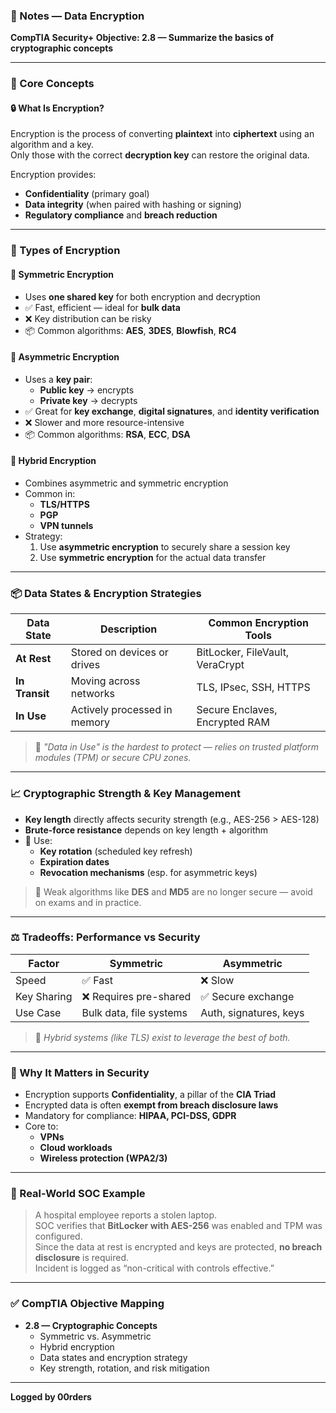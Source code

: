 ### 📘 Notes — Data Encryption  
**CompTIA Security+ Objective: 2.8 — Summarize the basics of cryptographic concepts**

---

### 🧠 Core Concepts

#### 🔒 What Is Encryption?
Encryption is the process of converting **plaintext** into **ciphertext** using an algorithm and a key.  
Only those with the correct **decryption key** can restore the original data.

Encryption provides:
- **Confidentiality** (primary goal)
- **Data integrity** (when paired with hashing or signing)
- **Regulatory compliance** and **breach reduction**

---

### 🔐 Types of Encryption

#### 🔸 Symmetric Encryption
- Uses **one shared key** for both encryption and decryption
- ✅ Fast, efficient — ideal for **bulk data**
- ❌ Key distribution can be risky
- 📦 Common algorithms: **AES**, **3DES**, **Blowfish**, **RC4**

#### 🔸 Asymmetric Encryption
- Uses a **key pair**:
  - **Public key** → encrypts
  - **Private key** → decrypts
- ✅ Great for **key exchange**, **digital signatures**, and **identity verification**
- ❌ Slower and more resource-intensive
- 📦 Common algorithms: **RSA**, **ECC**, **DSA**

#### 🔸 Hybrid Encryption
- Combines asymmetric and symmetric encryption
- Common in:
  - **TLS/HTTPS**
  - **PGP**
  - **VPN tunnels**
- Strategy:
  1. Use **asymmetric encryption** to securely share a session key
  2. Use **symmetric encryption** for the actual data transfer

---

### 📦 Data States & Encryption Strategies

| Data State      | Description                          | Common Encryption Tools         |
|------------------|--------------------------------------|----------------------------------|
| **At Rest**     | Stored on devices or drives          | BitLocker, FileVault, VeraCrypt |
| **In Transit**  | Moving across networks               | TLS, IPsec, SSH, HTTPS          |
| **In Use**      | Actively processed in memory         | Secure Enclaves, Encrypted RAM  |

> 🔐 *"Data in Use" is the hardest to protect — relies on trusted platform modules (TPM) or secure CPU zones.*

---

### 📈 Cryptographic Strength & Key Management

- **Key length** directly affects security strength (e.g., AES-256 > AES-128)
- **Brute-force resistance** depends on key length + algorithm
- 🔁 Use:
  - **Key rotation** (scheduled key refresh)
  - **Expiration dates**
  - **Revocation mechanisms** (esp. for asymmetric keys)

> 🚫 Weak algorithms like **DES** and **MD5** are no longer secure — avoid on exams and in practice.

---

### ⚖️ Tradeoffs: Performance vs Security

| Factor         | Symmetric               | Asymmetric               |
|----------------|--------------------------|---------------------------|
| Speed          | ✅ Fast                  | ❌ Slow                  |
| Key Sharing    | ❌ Requires pre-shared   | ✅ Secure exchange       |
| Use Case       | Bulk data, file systems | Auth, signatures, keys   |

> 🧠 *Hybrid systems (like TLS) exist to leverage the best of both.*

---

### 🔐 Why It Matters in Security

- Encryption supports **Confidentiality**, a pillar of the **CIA Triad**
- Encrypted data is often **exempt from breach disclosure laws**
- Mandatory for compliance: **HIPAA, PCI-DSS, GDPR**
- Core to:
  - **VPNs**
  - **Cloud workloads**
  - **Wireless protection (WPA2/3)**

---

### 💼 Real-World SOC Example

> A hospital employee reports a stolen laptop.  
> SOC verifies that **BitLocker with AES-256** was enabled and TPM was configured.  
> Since the data at rest is encrypted and keys are protected, **no breach disclosure** is required.  
> Incident is logged as “non-critical with controls effective.”

---

### ✅ CompTIA Objective Mapping

- **2.8 — Cryptographic Concepts**
  - Symmetric vs. Asymmetric
  - Hybrid encryption
  - Data states and encryption strategy
  - Key strength, rotation, and risk mitigation

---

**Logged by 00rders**
